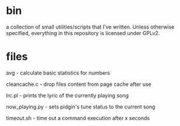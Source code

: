 bin
===

a collection of small utilities/scripts that I've written. Unless
otherwise specified, everything in this repository is licensed
under GPLv2.

files
=====

avg - calculate basic statistics for numbers

cleancache.c - drop files content from page cache after use

lrc.pl - prints the lyric of the currently playing song

now_playing.py - sets pidgin's tune status to the current song

timeout.sh - time out a command execution after x seconds
